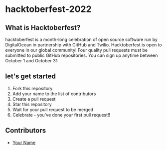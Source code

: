 # hacktoberfest-2022

## What is Hacktoberfest?
hacktoberfest is a month-long celebration of open source software run by DigitalOcean in partnership with GitHub and Twilio. Hacktoberfest is open to everyone in our global community! Four quality pull requests must be submitted to public GitHub repositories. You can sign up anytime between October 1 and October 31.

## let's get started
1. Fork this repository
2. Add your name to the list of contributors
3. Create a pull request
4. Star this repository
5. Wait for your pull request to be merged
6. Celebrate - you've done your first pull request!!

## Contributors
- [Your Name](abhishek5324)
